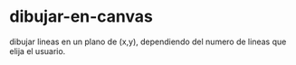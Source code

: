 # dibujar-en-canvas
dibujar lineas en un plano de (x,y), dependiendo del numero de lineas que elija el usuario.
